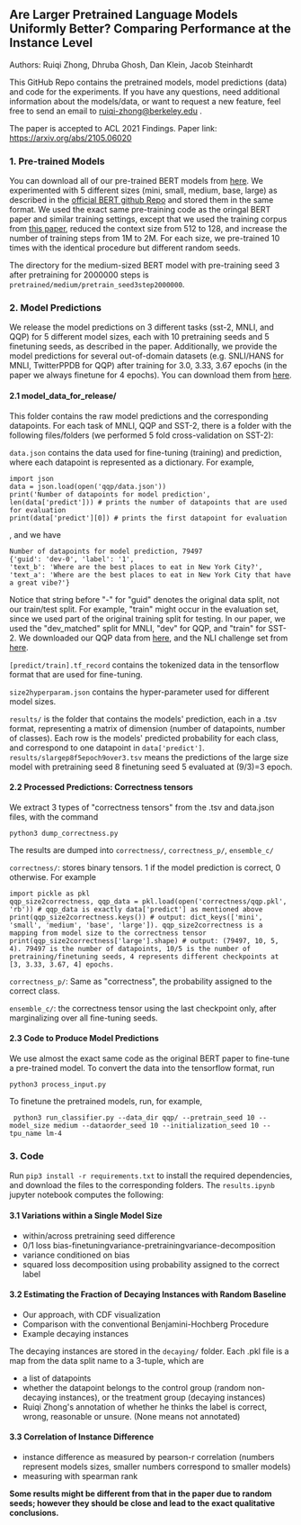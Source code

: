 ## Are Larger Pretrained Language Models Uniformly Better? Comparing Performance at the Instance Level

Authors: Ruiqi Zhong, Dhruba Ghosh, Dan Klein, Jacob Steinhardt

This GitHub Repo contains the pretrained models, model predictions (data) and code for the experiments.
If you have any questions, need additional information about the models/data, or want to request a new feature, feel free to send an email to ruiqi-zhong@berkeley.edu .

The paper is accepted to ACL 2021 Findings. Paper link: https://arxiv.org/abs/2105.06020 

### 1. Pre-trained Models

You can download all of our pre-trained BERT models from [here](https://drive.google.com/drive/folders/1--niMIJNd3iMzc4UENZUc_MFXGdzLPDz?usp=sharing). 
We experimented with 5 different sizes (mini, small, medium, base, large) as described in the [official BERT github Repo](https://github.com/google-research/bert) and stored them in the same format.
We used the exact same pre-training code as the oringal BERT paper and similar training settings, except that we used the training corpus from [this paper](https://arxiv.org/pdf/2002.11794.pdf), reduced the context size from 512 to 128, and increase the number of training steps from 1M to 2M.
For each size, we pre-trained 10 times with the identical procedure but different random seeds.  

The directory for the medium-sized BERT model with pre-training seed 3 after pretraining for 2000000 steps is ```pretrained/medium/pretrain_seed3step2000000```.
 
 ### 2. Model Predictions
 
We release the model predictions on 3 different tasks (sst-2, MNLI, and QQP) for 5 different model sizes, each with 10 pretraining seeds and 5 finetuning seeds, as described in the paper. 
Additionally, we provide the model predictions for several out-of-domain datasets (e.g. SNLI/HANS for MNLI, TwitterPPDB for QQP) after training for 3.0, 3.33, 3.67 epochs (in the paper we always finetune for 4 epochs).
You can download them from [here](https://drive.google.com/drive/folders/1jMqFE8SekJIjVIYGgoP5dIarz4JcWMmC?usp=sharing).

#### 2.1 model_data_for_release/
This folder contains the raw model predictions and the corresponding datapoints.
For each task of MNLI, QQP and SST-2, there is a folder with the following files/folders (we performed 5 fold cross-validation on SST-2):

```data.json``` contains the data used for fine-tuning (training) and prediction, where each datapoint is represented as a dictionary. 
For example,

```buildoutcfg
import json
data = json.load(open('qqp/data.json'))
print('Number of datapoints for model prediction', len(data['predict'])) # prints the number of datapoints that are used for evaluation
print(data['predict'][0]) # prints the first datapoint for evaluation
```
, and we have

```buildoutcfg
Number of datapoints for model prediction, 79497
{'guid': 'dev-0', 'label': '1', 
'text_b': 'Where are the best places to eat in New York City?', 
'text_a': 'Where are the best places to eat in New York City that have a great vibe?'}
```

Notice that string before "-" for "guid" denotes the original data split, not our train/test split.
For example, "train" might occur in the evaluation set, since we used part of the original training split for testing.
In our paper, we used the "dev_matched" split for MNLI, "dev" for QQP, and "train" for SST-2. 
We downloaded our QQP data from [here](https://github.com/shreydesai/calibration), and the NLI challenge set from [here](https://github.com/owenzx/InstabilityAnalysis).


```[predict/train].tf_record``` contains the tokenized data in the tensorflow format that are used for fine-tuning. 

```size2hyperparam.json``` contains the hyper-parameter used for different model sizes. 

```results/``` is the folder that contains the models' prediction, each in a .tsv format, representing a matrix of dimension (number of datapoints, number of classes).
Each row is the models' predicted probability for each class, and correspond to one datapoint in ```data['predict']```. 
```results/slargep8f5epoch9over3.tsv``` means the predictions of the large size model with pretraining seed 8 finetuning seed 5 evaluated at (9/3)=3 epoch.

#### 2.2 Processed Predictions: Correctness tensors

We extract 3 types of "correctness tensors" from the .tsv and data.json files, with the command

```python3 dump_correctness.py```

The results are dumped into ```correctness/```, ```correctness_p/```, ```ensemble_c/```


```correctness/```: stores binary tensors. 1 if the model prediction is correct, 0 otherwise. For example

```buildoutcfg
import pickle as pkl
qqp_size2correctness, qqp_data = pkl.load(open('correctness/qqp.pkl', 'rb')) # qqp_data is exactly data['predict'] as mentioned above
print(qqp_size2correctness.keys()) # output: dict_keys(['mini', 'small', 'medium', 'base', 'large']). qqp_size2correctness is a mapping from model size to the correctness tensor
print(qqp_size2correctness['large'].shape) # output: (79497, 10, 5, 4). 79497 is the number of datapoints, 10/5 is the number of pretraining/finetuning seeds, 4 represents different checkpoints at [3, 3.33, 3.67, 4] epochs. 
```

```correctness_p/```: Same as "correctness", the probability assigned to the correct class.

```ensemble_c/```: the correctness tensor using the last checkpoint only, after marginalizing over all fine-tuning seeds.

#### 2.3 Code to Produce Model Predictions

We use almost the exact same code as the original BERT paper to fine-tune a pre-trained model. 
To convert the data into the tensorflow format, run

```python3 process_input.py```

To finetune the pretrained models, run, for example, 

``` python3 run_classifier.py --data_dir qqp/ --pretrain_seed 10 --model_size medium --dataorder_seed 10 --initialization_seed 10 --tpu_name lm-4```


### 3. Code

Run ```pip3 install -r requirements.txt``` to install the required dependencies, and download the files to the corresponding folders.
The ```results.ipynb``` jupyter notebook computes the following:

#### 3.1 Variations within a Single Model Size

- within/across pretraining seed difference
- 0/1 loss bias-finetuningvariance-pretrainingvariance-decomposition
- variance conditioned on bias
- squared loss decomposition using probability assigned to the correct label

#### 3.2 Estimating the Fraction of Decaying Instances with Random Baseline

- Our approach, with CDF visualization
- Comparison with the conventional Benjamini-Hochberg Procedure
- Example decaying instances

The decaying instances are stored in the ```decaying/``` folder. Each .pkl file is a map from the data split name to a 3-tuple, which are

- a list of datapoints
- whether the datapoint belongs to the control group (random non-decaying instances), or the treatment group (decaying instances)
- Ruiqi Zhong's annotation of whether he thinks the label is correct, wrong, reasonable or unsure. (None means not annotated)

#### 3.3 Correlation of Instance Difference

- instance difference as measured by pearson-r correlation (numbers represent models sizes, smaller numbers correspond to smaller models)
- measuring with spearman rank

**Some results might be different from that in the paper due to random seeds; however they should be close and lead to the exact qualitative conclusions.**











